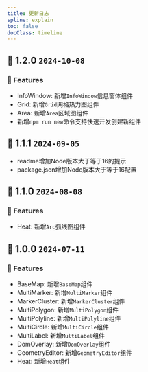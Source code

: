 ```yaml
---
title: 更新日志
spline: explain
toc: false
docClass: timeline
---
```


## 🌈 1.2.0 `2024-10-08`

### 🚀 Features
- InfoWindow: 新增```InfoWindow```信息窗体组件
- Grid: 新增```Grid```网格热力图组件
- Area: 新增```Area```区域图组件
- 新增```npm run new```命令支持快速开发创建新组件

## 🌈 1.1.1 `2024-09-05`

- readme增加Node版本大于等于16的提示
- package.json增加Node版本大于等于16配置

## 🌈 1.1.0 `2024-08-08`

### 🚀 Features
- Heat: 新增```Arc```弧线图组件

## 🌈 1.0.0 `2024-07-11`

### 🚀 Features

- BaseMap: 新增```BaseMap```组件
- MultiMarker: 新增```MultiMarker```组件
- MarkerCluster: 新增```MarkerCluster```组件
- MultiPolygon: 新增```MultiPolygon```组件
- MultiPolyline: 新增```MultiPolyline```组件  
- MultiCircle: 新增```MultiCircle```组件
- MultiLabel: 新增```MultiLabel```组件
- DomOverlay: 新增```DomOverlay```组件
- GeometryEditor: 新增```GeometryEditor```组件
- Heat: 新增```Heat```组件